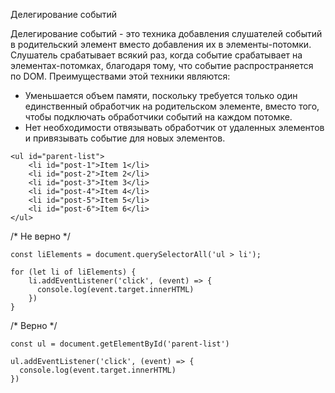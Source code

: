 Делегирование событий

Делегирование событий - это техника добавления слушателей событий в родительский элемент вместо добавления их в элементы-потомки. 
Слушатель срабатывает всякий раз, когда событие срабатывает на элементах-потомках, благодаря тому, что событие распространяется по DOM. 
Преимуществами этой техники являются:
<ul>
	<li>
		Уменьшается объем памяти, поскольку требуется только один единственный обработчик на родительском элементе, вместо того, чтобы подключать обработчики событий на каждом потомке.
	</li>
	<li>
		Нет необходимости отвязывать обработчик от удаленных элементов и привязывать событие для новых элементов.
	</li>
</ul>

```
<ul id="parent-list">
	<li id="post-1">Item 1</li>
	<li id="post-2">Item 2</li>
	<li id="post-3">Item 3</li>
	<li id="post-4">Item 4</li>
	<li id="post-5">Item 5</li>
	<li id="post-6">Item 6</li>
</ul>
```

/* Не верно */
```
const liElements = document.querySelectorAll('ul > li');

for (let li of liElements) {
    li.addEventListener('click', (event) => {
      console.log(event.target.innerHTML)
    })
}
```

/* Верно */
```
const ul = document.getElementById('parent-list')

ul.addEventListener('click', (event) => {
  console.log(event.target.innerHTML)
})
```
